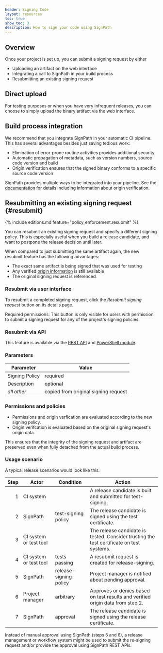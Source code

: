 ```yaml
---
header: Signing Code
layout: resources
toc: true
show_toc: 3
description: How to sign your code using SignPath
---
```


## Overview

Once your project is set up, you can submit a signing request by either

* Uploading an artifact on the web interface
* Integrating a call to SignPath in your build process
* Resubmitting an existing signing request

## Direct upload

For testing purposes or when you have very infrequent releases, you can choose to simply upload the binary artifact via the web interface.

## Build process integration

We recommend that you integrate SignPath in your automatic CI pipeline. This has several advantages besides just saving tedious work:

* Elimination of error-prone routine activities provides additional security
* Automatic propagation of metadata, such as version numbers, source code version and build
* Origin verification ensures that the signed binary conforms to a specific source code version

SignPath provides multiple ways to be integrated into your pipeline. See the [documentation](/build-system-integration) for details including information about origin verification.

## Resubmitting an existing signing request {#resubmit}

{% include editions.md feature="policy_enforcement.resubmit" %}

You can resubmit an existing signing request and specify a different signing policy. This is especially useful when you build a release candidate, and want to postpone the release decision until later.

When compared to just submitting the same artifact again, the new resubmit feature has the following advantages:

* The exact same artifact is being signed that was used for testing
* Any verified [origin information](/build-system-integration#ci-integrations-with-origin-verification) is still available 
* The original signing request is referenced

### Resubmit via user interface

To resubmit a completed signing request, click the _Resubmit signing request_ button on its details page.

Required permissions: This button is only visible for users with permission to submit a signing request for any of the project's signing policies.

### Resubmit via API

This feature is available via the [REST API](/build-system-integration#resubmit-a-signing-request) and [PowerShell module](/powershell/Submit-SigningRequest#resubmit).

### Parameters

| Parameter      | Value 
|----------------|----------
| Signing Policy | required 
| Description    | optional 
| _all other_    | copied from original signing request

### Permissions and policies

* Permissions and origin verfication are evaluated according to the new signing policy.
* Origin verifcation is evaluated based on the original signing request's origin data. 

This ensures that the integrity of the signing request and artifact are preserved even when fully detached from the actual build process.

### Usage scenario

<!-- TODO: "trusting the test certificates" should link to /code-signing/test-certificates -->

A typical release scenarios would look like this:

| Step | Actor                              | Condition              | Action
|-----:|------------------------------------|------------------------|---------------------------------------------------------
|    1 | CI system                          |                        | A release candidate is built and submitted for test-signing.
|    2 | SignPath                           | test-signing policy    | The release candidate is signed using the test certificate.
|    3 | CI system or test tool             |                        | The release candidate is tested. Consider trusting the test certificate on test systems.
|    4 | CI system or test tool             | tests passing          | A resubmit request is created for release-signing.
|    5 | SignPath                           | release-signing policy | Project manager is notified about pending approval.
|    6 | Project manager                    | arbitrary              | Approves or denies based on test results and verified origin data from step 2.
|    7 | SignPath                           | approval               | The release candidate is signed using the release certificate.

Instead of manual approval using SignPath (steps 5 and 6), a release management or workflow system might be used to submit the re-signing request and/or provide the approval using SignPath REST APIs. 